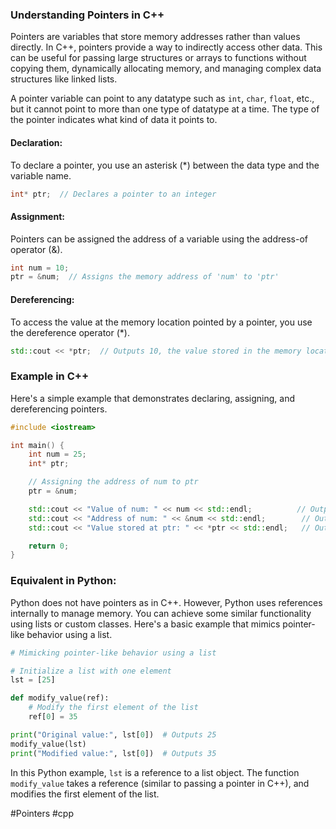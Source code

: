 ### Understanding Pointers in C++

Pointers are variables that store memory addresses rather than values directly. In C++, pointers provide a way to indirectly access other data. This can be useful for passing large structures or arrays to functions without copying them, dynamically allocating memory, and managing complex data structures like linked lists.

A pointer variable can point to any datatype such as `int`, `char`, `float`, etc., but it cannot point to more than one type of datatype at a time. The type of the pointer indicates what kind of data it points to.

#### Declaration:
To declare a pointer, you use an asterisk (*) between the data type and the variable name.
```cpp
int* ptr;  // Declares a pointer to an integer
```

#### Assignment:
Pointers can be assigned the address of a variable using the address-of operator (&).
```cpp
int num = 10;
ptr = &num;  // Assigns the memory address of 'num' to 'ptr'
```

#### Dereferencing:
To access the value at the memory location pointed by a pointer, you use the dereference operator (*).
```cpp
std::cout << *ptr;  // Outputs 10, the value stored in the memory location pointed by 'ptr'
```

### Example in C++
Here's a simple example that demonstrates declaring, assigning, and dereferencing pointers.
```cpp
#include <iostream>

int main() {
    int num = 25;
    int* ptr;

    // Assigning the address of num to ptr
    ptr = &num;

    std::cout << "Value of num: " << num << std::endl;          // Outputs 25
    std::cout << "Address of num: " << &num << std::endl;        // Outputs memory address of num
    std::cout << "Value stored at ptr: " << *ptr << std::endl;   // Outputs 25, value at the location pointed by ptr

    return 0;
}
```

### Equivalent in Python:
Python does not have pointers as in C++. However, Python uses references internally to manage memory. You can achieve some similar functionality using lists or custom classes. Here's a basic example that mimics pointer-like behavior using a list.
```python
# Mimicking pointer-like behavior using a list

# Initialize a list with one element
lst = [25]

def modify_value(ref):
    # Modify the first element of the list
    ref[0] = 35

print("Original value:", lst[0])  # Outputs 25
modify_value(lst)
print("Modified value:", lst[0])  # Outputs 35
```
In this Python example, `lst` is a reference to a list object. The function `modify_value` takes a reference (similar to passing a pointer in C++), and modifies the first element of the list.

#Pointers #cpp